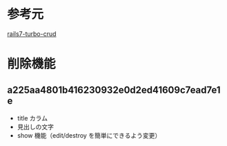 # 参考元

[rails7-turbo-crud](https://github.com/popobot/rails7-turbo-crud)

# 削除機能

## a225aa4801b416230932e0d2ed41609c7ead7e1e

- title カラム
- 見出しの文字
- show 機能（edit/destroy を簡単にできるよう変更）
